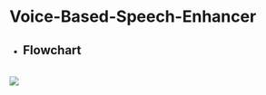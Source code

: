 # Voice-Based-Speech-Enhancer
* ## Flowchart
<br>
<img src="https://embed.creately.com/8onODsF0Ti1?token=lG23JqZb2pmj7nMy&type=svg">
